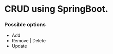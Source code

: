 # CRUD using SpringBoot.

### Possible options
<ul>
  <li>Add</li>
  <li>Remove | Delete</li>
  <li>Update</li>
</ul>
